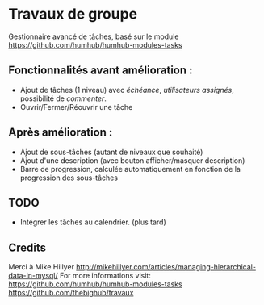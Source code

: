 Travaux de groupe
==============

Gestionnaire avancé de tâches, basé sur le module <https://github.com/humhub/humhub-modules-tasks>

Fonctionnalités avant amélioration : 
----------------------------------
- Ajout de tâches (1 niveau) avec _échéance_, _utilisateurs assignés_, possibilité de _commenter_. 
- Ouvrir/Fermer/Réouvrir une tâche  

Après amélioration : 
-------------------
- Ajout de sous-tâches (autant de niveaux que souhaité)
- Ajout d'une description (avec bouton afficher/masquer description)
- Barre de progression, calculée automatiquement en fonction de la progression des sous-tâches

TODO
----

- Intégrer les tâches au calendrier. (plus tard)  

Credits
-------  
Merci à Mike Hillyer <http://mikehillyer.com/articles/managing-hierarchical-data-in-mysql/>
For more  informations visit:  
  <https://github.com/humhub/humhub-modules-tasks>  
  <https://github.com/thebighub/travaux>
